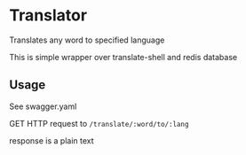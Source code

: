 # Translator

Translates any word to specified language

This is simple wrapper over translate-shell and redis database


## Usage

See swagger.yaml

GET HTTP request to `/translate/:word/to/:lang`

response is a plain text